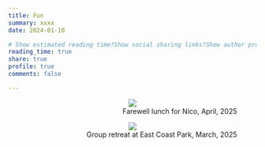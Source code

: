 ```yaml
---
title: Fun
summary: xxxx
date: 2024-01-10

# Show estimated reading time?Show social sharing links?Show author profile?Show comments?
reading_time: true
share: true  
profile: true
comments: false

---
```


<figure style="text-align: center;">
  <img src="https://maomaohu.net/img/Farewell_lunch_for_Nico.PNG"">
  <figcaption style="text-align: right;">Farewell lunch for Nico, April, 2025</figcaption>
</figure>

<figure style="text-align: center;">
  <img src="https://maomaohu.net/img/Group_retreat_March_2025.jpg"">
  <figcaption style="text-align: right;">Group retreat at East Coast Park, March, 2025</figcaption>
</figure>
